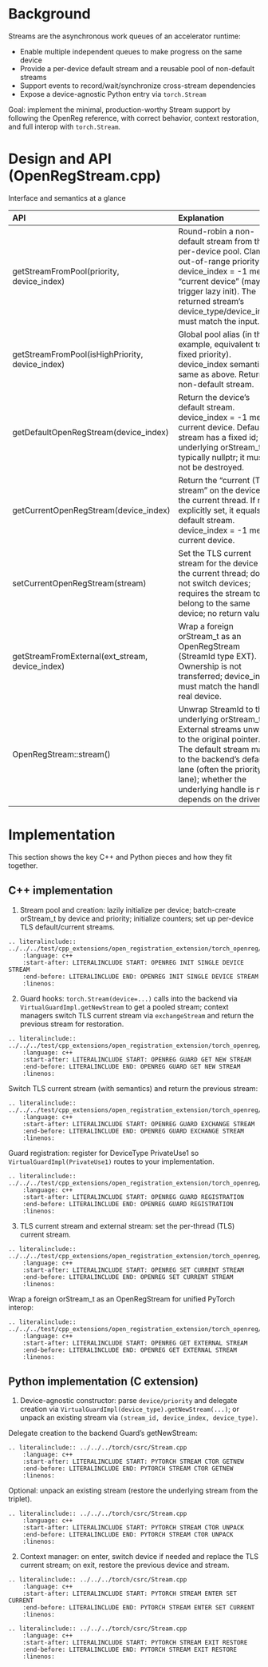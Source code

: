 # Background

Streams are the asynchronous work queues of an accelerator runtime:
- Enable multiple independent queues to make progress on the same device
- Provide a per-device default stream and a reusable pool of non-default streams
- Support events to record/wait/synchronize cross-stream dependencies
- Expose a device-agnostic Python entry via `torch.Stream`

Goal: implement the minimal, production-worthy Stream support by following the OpenReg reference, with correct behavior, context restoration, and full interop with `torch.Stream`.

# Design and API (OpenRegStream.cpp)

Interface and semantics at a glance

| API | Explanation |
| :--- | :--- |
| getStreamFromPool(priority, device_index) | Round-robin a non-default stream from the per-device pool. Clamp out-of-range priority; device_index = -1 means “current device” (may trigger lazy init). The returned stream’s device_type/device_index must match the input. |
| getStreamFromPool(isHighPriority, device_index) | Global pool alias (in the example, equivalent to a fixed priority). device_index semantics same as above. Returns a non-default stream. |
| getDefaultOpenRegStream(device_index) | Return the device’s default stream. device_index = -1 means current device. Default stream has a fixed id; the underlying orStream_t is typically nullptr; it must not be destroyed. |
| getCurrentOpenRegStream(device_index) | Return the “current (TLS) stream” on the device for the current thread. If not explicitly set, it equals the default stream. device_index = -1 means current device. |
| setCurrentOpenRegStream(stream) | Set the TLS current stream for the device in the current thread; does not switch devices; requires the stream to belong to the same device; no return value. |
| getStreamFromExternal(ext_stream, device_index) | Wrap a foreign orStream_t as an OpenRegStream (StreamId type EXT). Ownership is not transferred; device_index must match the handle’s real device. |
| OpenRegStream::stream() | Unwrap StreamId to the underlying orStream_t. External streams unwrap to the original pointer. The default stream maps to the backend’s default lane (often the priority-0 lane); whether the underlying handle is null depends on the driver. |


# Implementation

This section shows the key C++ and Python pieces and how they fit together.

## C++ implementation

1) Stream pool and creation: lazily initialize per device; batch-create orStream_t by device and priority; initialize counters; set up per-device TLS default/current streams.

```{eval-rst}
.. literalinclude:: ../../../test/cpp_extensions/open_registration_extension/torch_openreg/csrc/runtime/OpenRegStream.cpp
    :language: c++
    :start-after: LITERALINCLUDE START: OPENREG INIT SINGLE DEVICE STREAM
    :end-before: LITERALINCLUDE END: OPENREG INIT SINGLE DEVICE STREAM
    :linenos:
```

2) Guard hooks: `torch.Stream(device=...)` calls into the backend via `VirtualGuardImpl.getNewStream` to get a pooled stream; context managers switch TLS current stream via `exchangeStream` and return the previous stream for restoration.

```{eval-rst}
.. literalinclude:: ../../../test/cpp_extensions/open_registration_extension/torch_openreg/csrc/runtime/OpenRegGuard.h
    :language: c++
    :start-after: LITERALINCLUDE START: OPENREG GUARD GET NEW STREAM
    :end-before: LITERALINCLUDE END: OPENREG GUARD GET NEW STREAM
    :linenos:
```

Switch TLS current stream (with semantics) and return the previous stream:

```{eval-rst}
.. literalinclude:: ../../../test/cpp_extensions/open_registration_extension/torch_openreg/csrc/runtime/OpenRegGuard.h
    :language: c++
    :start-after: LITERALINCLUDE START: OPENREG GUARD EXCHANGE STREAM
    :end-before: LITERALINCLUDE END: OPENREG GUARD EXCHANGE STREAM
    :linenos:
```

Guard registration: register for DeviceType PrivateUse1 so `VirtualGuardImpl(PrivateUse1)` routes to your implementation.

```{eval-rst}
.. literalinclude:: ../../../test/cpp_extensions/open_registration_extension/torch_openreg/csrc/runtime/OpenRegGuard.cpp
    :language: c++
    :start-after: LITERALINCLUDE START: OPENREG GUARD REGISTRATION
    :end-before: LITERALINCLUDE END: OPENREG GUARD REGISTRATION
    :linenos:
```

3) TLS current stream and external stream: set the per-thread (TLS) current stream.

```{eval-rst}
.. literalinclude:: ../../../test/cpp_extensions/open_registration_extension/torch_openreg/csrc/runtime/OpenRegStream.cpp
    :language: c++
    :start-after: LITERALINCLUDE START: OPENREG SET CURRENT STREAM
    :end-before: LITERALINCLUDE END: OPENREG SET CURRENT STREAM
    :linenos:
```

Wrap a foreign orStream_t as an OpenRegStream for unified PyTorch interop:

```{eval-rst}
.. literalinclude:: ../../../test/cpp_extensions/open_registration_extension/torch_openreg/csrc/runtime/OpenRegStream.cpp
    :language: c++
    :start-after: LITERALINCLUDE START: OPENREG GET EXTERNAL STREAM
    :end-before: LITERALINCLUDE END: OPENREG GET EXTERNAL STREAM
    :linenos:
```

## Python implementation (C extension)

1) Device-agnostic constructor: parse `device/priority` and delegate creation via `VirtualGuardImpl(device_type).getNewStream(...)`; or unpack an existing stream via `(stream_id, device_index, device_type)`.

Delegate creation to the backend Guard’s getNewStream:

```{eval-rst}
.. literalinclude:: ../../../torch/csrc/Stream.cpp
    :language: c++
    :start-after: LITERALINCLUDE START: PYTORCH STREAM CTOR GETNEW
    :end-before: LITERALINCLUDE END: PYTORCH STREAM CTOR GETNEW
    :linenos:
```

Optional: unpack an existing stream (restore the underlying stream from the triplet).

```{eval-rst}
.. literalinclude:: ../../../torch/csrc/Stream.cpp
    :language: c++
    :start-after: LITERALINCLUDE START: PYTORCH STREAM CTOR UNPACK
    :end-before: LITERALINCLUDE END: PYTORCH STREAM CTOR UNPACK
    :linenos:
```

2) Context manager: on enter, switch device if needed and replace the TLS current stream; on exit, restore the previous device and stream.

```{eval-rst}
.. literalinclude:: ../../../torch/csrc/Stream.cpp
    :language: c++
    :start-after: LITERALINCLUDE START: PYTORCH STREAM ENTER SET CURRENT
    :end-before: LITERALINCLUDE END: PYTORCH STREAM ENTER SET CURRENT
    :linenos:
```


```{eval-rst}
.. literalinclude:: ../../../torch/csrc/Stream.cpp
    :language: c++
    :start-after: LITERALINCLUDE START: PYTORCH STREAM EXIT RESTORE
    :end-before: LITERALINCLUDE END: PYTORCH STREAM EXIT RESTORE
    :linenos:
```
